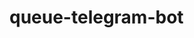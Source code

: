 # queue-telegram-bot

<!-- https://docs.google.com/document/d/1IRDkZ1_x7HtzHj8-TqcKiel5vHTuCX1spIWOSR8Ne4k/edit

commands:
✅ add_teacher - vika
✅ add_subject - vika
✅ delete_teacher - vika
✅ delete_subject - vika


✅ create_queueu - vitalik
✅ clear_queue - vitalik
✅ delete_queue - vitalik
✅ sign_up (optional poz arg) - vitalik
(Необхідно унеможливити запис на уже пройдені позиції)
✅ sign_out - vitalik

✅ show_needed_queue - dima
✅ start_queue - dima
✅ show_current_student(nearest_future) - dima
✅ next (queue to next student) - dima

✅ all_teachers - dima
✅ all_subjects - dima
✅ all_students - dima


start, help, end, menu-->
